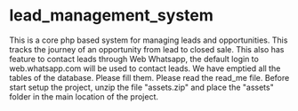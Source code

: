 # lead_management_system
This is a core php based system for managing leads and opportunities. This tracks the journey of an opportunity from lead to closed sale.  This also has feature to contact leads through Web Whatsapp, the default login to web.whatsapp.com will be used to contact leads.  We have emptied all the tables of the database. Please fill them.
Please read the read_me file. 
Before start setup the project, unzip the file "assets.zip" and place the "assets" folder in the main location of the project.
